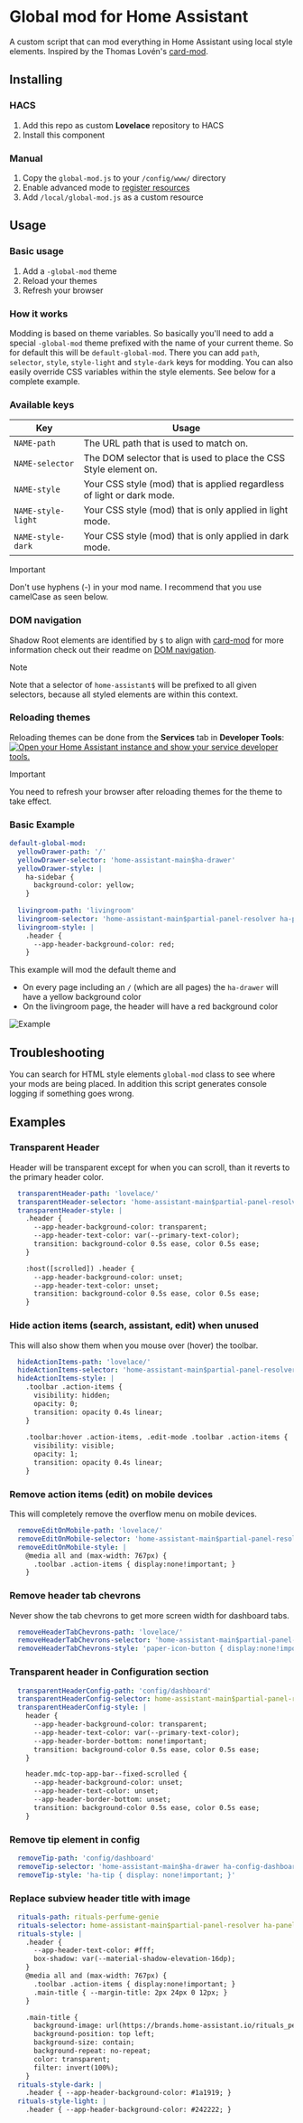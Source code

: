 # Global mod for Home Assistant

A custom script that can mod everything in Home Assistant using local style elements. Inspired by the Thomas Lovén's [card-mod](https://github.com/thomasloven/lovelace-card-mod).

## Installing

### HACS

1. Add this repo as custom **Lovelace** repository to HACS
2. Install this component

### Manual 

1. Copy the `global-mod.js` to your `/config/www/` directory
2. Enable advanced mode to [register resources](https://developers.home-assistant.io/docs/frontend/custom-ui/registering-resources)
3. Add `/local/global-mod.js` as a custom resource

## Usage

### Basic usage

1. Add a `-global-mod` theme
2. Reload your themes
3. Refresh your browser

### How it works

Modding is based on theme variables. So basically you'll need to add a special `-global-mod` theme prefixed with the name of your current theme. So for default this will be `default-global-mod`. There you can add `path`, `selector`, `style`, `style-light` and `style-dark` keys for modding. You can also easily override CSS variables within the style elements. See below for a complete example.

### Available keys

| Key                | Usage |
| ------------------ | ------ |
| `NAME-path`        | The URL path that is used to match on. |
| `NAME-selector`    | The DOM selector that is used to place the CSS Style element on. |
| `NAME-style`       | Your CSS style (mod) that is applied regardless of light or dark mode. |
| `NAME-style-light` | Your CSS style (mod) that is only applied in light mode. |
| `NAME-style-dark`  | Your CSS style (mod) that is only applied in dark mode. |

> [!IMPORTANT]  
> Don't use hyphens (-) in your mod name. I recommend that you use camelCase as seen below.

### DOM navigation

Shadow Root elements are identified by `$` to align with [card-mod](https://github.com/thomasloven/lovelace-card-mod) for more information check out their readme on [DOM navigation](https://github.com/thomasloven/lovelace-card-mod?tab=readme-ov-file#dom-navigation).

> [!NOTE]  
> Note that a selector of `home-assistant$` will be prefixed to all given selectors, because all styled elements are within this context.

### Reloading themes

Reloading themes can be done from the **Services** tab in **Developer Tools**:
[![Open your Home Assistant instance and show your service developer tools.](https://my.home-assistant.io/badges/developer_services.svg)](https://my.home-assistant.io/redirect/developer_services/)

> [!IMPORTANT]  
> You need to refresh your browser after reloading themes for the theme to take effect.

### Basic Example

```yaml
default-global-mod:
  yellowDrawer-path: '/'
  yellowDrawer-selector: 'home-assistant-main$ha-drawer'
  yellowDrawer-style: |
    ha-sidebar { 
      background-color: yellow; 
    }
  
  livingroom-path: 'livingroom'
  livingroom-selector: 'home-assistant-main$partial-panel-resolver ha-panel-lovelace$hui-root$div'
  livingroom-style: |
    .header { 
      --app-header-background-color: red; 
    }
```

This example will mod the default theme and
- On every page including an `/` (which are all pages) the `ha-drawer` will have a yellow background color
- On the livingroom page, the header will have a red background color

![Example](images/example.png)

## Troubleshooting

You can search for HTML style elements `global-mod` class to see where your mods are being placed. In addition this script generates console logging if something goes wrong.

## Examples

### Transparent Header

Header will be transparent except for when you can scroll, than it reverts to the primary header color.

```yaml
  transparentHeader-path: 'lovelace/'
  transparentHeader-selector: 'home-assistant-main$partial-panel-resolver ha-panel-lovelace$hui-root$div'
  transparentHeader-style: |
    .header {
      --app-header-background-color: transparent;
      --app-header-text-color: var(--primary-text-color);
      transition: background-color 0.5s ease, color 0.5s ease;
    }

    :host([scrolled]) .header {
      --app-header-background-color: unset;
      --app-header-text-color: unset;
      transition: background-color 0.5s ease, color 0.5s ease;
    }
```

### Hide action items (search, assistant, edit) when unused

This will also show them when you mouse over (hover) the toolbar.

```yaml
  hideActionItems-path: 'lovelace/'
  hideActionItems-selector: 'home-assistant-main$partial-panel-resolver ha-panel-lovelace$hui-root$div'
  hideActionItems-style: |
    .toolbar .action-items { 
      visibility: hidden; 
      opacity: 0;
      transition: opacity 0.4s linear;
    }
    
    .toolbar:hover .action-items, .edit-mode .toolbar .action-items { 
      visibility: visible;
      opacity: 1;
      transition: opacity 0.4s linear;
    }
```

### Remove action items (edit) on mobile devices

This will completely remove the overflow menu on mobile devices.

```yaml
  removeEditOnMobile-path: 'lovelace/'
  removeEditOnMobile-selector: 'home-assistant-main$partial-panel-resolver ha-panel-lovelace$hui-root$div'
  removeEditOnMobile-style: |
    @media all and (max-width: 767px) {
      .toolbar .action-items { display:none!important; }
    }
```

### Remove header tab chevrons

Never show the tab chevrons to get more screen width for dashboard tabs.

```yaml
  removeHeaderTabChevrons-path: 'lovelace/'
  removeHeaderTabChevrons-selector: 'home-assistant-main$partial-panel-resolver ha-panel-lovelace$hui-root$div ha-tabs$'
  removeHeaderTabChevrons-style: 'paper-icon-button { display:none!important; }'
```

### Transparent header in Configuration section

```yaml
  transparentHeaderConfig-path: 'config/dashboard'
  transparentHeaderConfig-selector: home-assistant-main$partial-panel-resolver ha-config-dashboard$ha-top-app-bar-fixed$
  transparentHeaderConfig-style: |
    header {
      --app-header-background-color: transparent;
      --app-header-text-color: var(--primary-text-color);
      --app-header-border-bottom: none!important;
      transition: background-color 0.5s ease, color 0.5s ease;
    }

    header.mdc-top-app-bar--fixed-scrolled {
      --app-header-background-color: unset;
      --app-header-text-color: unset;
      --app-header-border-bottom: unset;
      transition: background-color 0.5s ease, color 0.5s ease;
    }
```

### Remove tip element in config

```yaml
  removeTip-path: 'config/dashboard'
  removeTip-selector: 'home-assistant-main$ha-drawer ha-config-dashboard$'
  removeTip-style: 'ha-tip { display: none!important; }'
```

### Replace subview header title with image

```yaml
  rituals-path: rituals-perfume-genie
  rituals-selector: home-assistant-main$partial-panel-resolver ha-panel-lovelace$hui-root$
  rituals-style: |
    .header { 
      --app-header-text-color: #fff; 
      box-shadow: var(--material-shadow-elevation-16dp);
    }
    @media all and (max-width: 767px) {
      .toolbar .action-items { display:none!important; }
      .main-title { --margin-title: 2px 24px 0 12px; }
    }

    .main-title {
      background-image: url(https://brands.home-assistant.io/rituals_perfume_genie/logo.png);
      background-position: top left;
      background-size: contain;
      background-repeat: no-repeat;
      color: transparent;
      filter: invert(100%);
    }
  rituals-style-dark: |
    .header { --app-header-background-color: #1a1919; }
  rituals-style-light: |
    .header { --app-header-background-color: #242222; }
```

